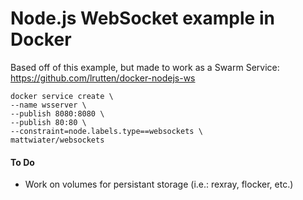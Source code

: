 # Node.js WebSocket example in Docker

Based off of this example, but made to work as a Swarm Service: https://github.com/lrutten/docker-nodejs-ws

```
docker service create \
--name wsserver \
--publish 8080:8080 \
--publish 80:80 \
--constraint=node.labels.type==websockets \
mattwiater/websockets
```

#### To Do
* Work on volumes for persistant storage (i.e.: rexray, flocker, etc.)
